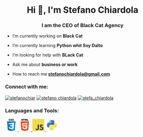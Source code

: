 <h1 align="center">Hi 👋, I'm Stefano Chiardola</h1>
<h3 align="center">I am the CEO of Black Cat Agency</h3>

- I’m currently working on **Black Cat**

- I’m currently learning **Python whit Soy Dalto**

- I’m looking for help with **BLack Cat**

- Ask me about **business or work**

- How to reach me **stefanochiardola@gmail.com**

<h3 align="left">Connect with me:</h3>
<p align="left">
<a href="https://twitter.com/stefanochiar" target="blank"><img align="center" src="https://raw.githubusercontent.com/rahuldkjain/github-profile-readme-generator/master/src/images/icons/Social/twitter.svg" alt="stefanochiar" height="30" width="40" /></a>
<a href="https://linkedin.com/in/stefano chiardola" target="blank"><img align="center" src="https://raw.githubusercontent.com/rahuldkjain/github-profile-readme-generator/master/src/images/icons/Social/linked-in-alt.svg" alt="stefano chiardola" height="30" width="40" /></a>
<a href="https://instagram.com/stefa_chiardola" target="blank"><img align="center" src="https://raw.githubusercontent.com/rahuldkjain/github-profile-readme-generator/master/src/images/icons/Social/instagram.svg" alt="stefa_chiardola" height="30" width="40" /></a>
</p>

<h3 align="left">Languages and Tools:</h3>
<p align="left"> <a href="https://www.w3schools.com/css/" target="_blank" rel="noreferrer"> <img src="https://raw.githubusercontent.com/devicons/devicon/master/icons/css3/css3-original-wordmark.svg" alt="css3" width="40" height="40"/> </a> <a href="https://www.w3.org/html/" target="_blank" rel="noreferrer"> <img src="https://raw.githubusercontent.com/devicons/devicon/master/icons/html5/html5-original-wordmark.svg" alt="html5" width="40" height="40"/> </a> <a href="https://developer.mozilla.org/en-US/docs/Web/JavaScript" target="_blank" rel="noreferrer"> <img src="https://raw.githubusercontent.com/devicons/devicon/master/icons/javascript/javascript-original.svg" alt="javascript" width="40" height="40"/> </a> <a href="https://www.python.org" target="_blank" rel="noreferrer"> <img src="https://raw.githubusercontent.com/devicons/devicon/master/icons/python/python-original.svg" alt="python" width="40" height="40"/> </a> </p>
